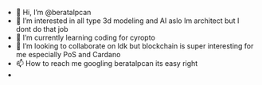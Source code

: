 - 👋 Hi, I’m @beratalpcan
- 👀 I’m interested in all type 3d modeling and AI aslo Im architect but I dont do that job
- 🌱 I’m currently learning coding for cyropto 
- 💞️ I’m looking to collaborate on Idk but blockchain is super interesting for me especially PoS and Cardano
- 📫 How to reach me googling beratalpcan its easy  right
-

<!---
beratalpcan/beratalpcan is a ✨ special ✨ repository because its `README.md` (this file) appears on your GitHub profile.
You can click the Preview link to take a look at your changes.
--->
